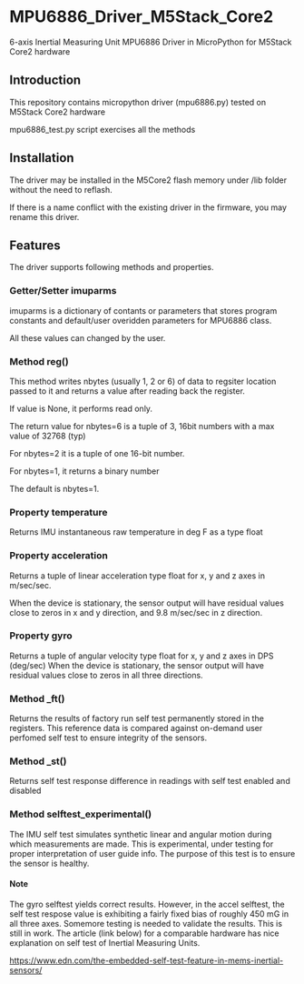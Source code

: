 # MPU6886_Driver_M5Stack_Core2
6-axis Inertial Measuring Unit MPU6886 Driver in MicroPython for M5Stack Core2 hardware

## Introduction
This repository contains micropython driver (mpu6886.py) tested on M5Stack Core2 hardware

mpu6886_test.py script exercises all the methods

## Installation
The driver may be installed in the M5Core2 flash memory under /lib folder without the need to reflash.

If there is a name conflict with the existing driver in the firmware, you may rename this driver.

## Features
The driver supports following methods and properties.

### Getter/Setter imuparms
imuparms is a dictionary of contants or parameters that stores program constants and default/user overidden parameters for MPU6886 class.

All these values can changed by the user.

### Method reg()
This method writes nbytes (usually 1, 2 or 6) of data to regsiter location passed to it and returns a value after reading back the register.

If value is None, it performs read only.

The return value for nbytes=6 is a tuple of 3, 16bit numbers with a max value of 32768 (typ)

For nbytes=2 it is a tuple of one 16-bit number.

For nbytes=1, it returns a binary number

The default is nbytes=1.

### Property temperature
Returns IMU instantaneous raw temperature in deg F as a type float

### Property acceleration
Returns a tuple of linear acceleration type float for x, y and z axes in m/sec/sec.

When the device is stationary, the sensor output will have residual values close to zeros in x and y direction, and 9.8 m/sec/sec in z direction.

### Property gyro
Returns a tuple of angular velocity type float for x, y and z axes in DPS (deg/sec)
When the device is stationary, the sensor output will have residual values close to zeros in all three directions.

### Method _ft()
Returns the results of factory run self test permanently stored in the registers. This reference data is compared against on-demand user perfomed self test to ensure integrity of the sensors.

### Method _st()
Returns self test response difference in readings with self test enabled and disabled

### Method selftest_experimental()
The IMU self test simulates synthetic linear and angular motion during which measurements are made. This is experimental, under testing for proper interpretation of user guide info.
The purpose of this test is to ensure the sensor is healthy.

#### Note
The gyro selftest yields correct results. However, in the accel selftest, the self test respose value is exhibiting a fairly fixed bias of roughly 450 mG in all three axes. Somemore testing is needed to validate the results. This is still in work.
The article (link below) for a comparable hardware has nice explanation on self test of Inertial Measuring Units.

https://www.edn.com/the-embedded-self-test-feature-in-mems-inertial-sensors/


